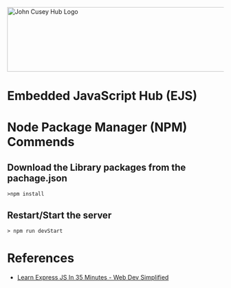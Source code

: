<img src="https://github.com/johncuseyhub/GettingStarted/blob/main/HubBanner.png" alt="John Cusey Hub Logo" height="150" width="1000">

# Embedded JavaScript Hub (EJS)

# Node Package Manager (NPM) Commends

## Download the Library packages from the pachage.json

```
>npm install

```

## Restart/Start the server

```
> npm run devStart
```

# References

* [Learn Express JS In 35 Minutes - Web Dev Simplified](https://www.youtube.com/watch?v=SccSCuHhOw0)     
